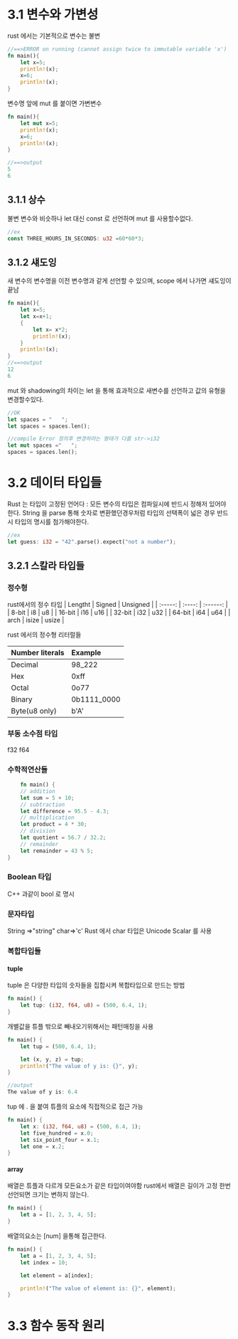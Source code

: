 # 3.1 변수와 가변성

rust 에서는 기본적으로 변수는 불변

~~~ rust 
//==>ERROR on running (cannot assign twice to immutable variable 'x')
fn main(){
    let x=5;
    println!(x);
    x=6;
    println!(x);
}  
~~~
변수명 앞에 mut 를 붙이면 가변변수
~~~ rust 
fn main(){
    let mut x=5;
    println!(x);
    x=6;
    println!(x);
}  

//==>output
5
6
~~~
## 3.1.1 상수
불변 변수와 비슷하나 let 대신 const 로 선언하며 mut 를 사용할수없다.
~~~ rust
//ex
const THREE_HOURS_IN_SECONDS: u32 =60*60*3;
~~~
## 3.1.2 섀도잉
새 변수의 변수명을 이전 변수명과 같게 선언할 수 있으며, scope 에서 나가면 섀도잉이 끝남
~~~ rust
fn main(){
    let x=5;
    let x=x+1;
    {
        let x= x*2;
        println!(x);
    }
    println!(x);
}
//==>output
12
6
~~~
mut 와 shadowing의 차이는 let 을 통해 효과적으로 새변수를 선언하고 값의 유형을 변경할수있다.
~~~ rust
//OK
let spaces = "   ";
let spaces = spaces.len();

//compile Error 정의후 변경하려는 형태가 다름 str->i32
let mut spaces ="   ";
spaces = spaces.len();
~~~

# 3.2 데이터 타입들
Rust 는 타입이 고정된 언어다 : 모든 변수의 타입은 컴파일시에 반드시 정해저 있어야한다. String 을 parse 통해 숫자로 변환했던경우처럼 타입의 선택폭이 넓은 경우 반드시 타입의 명시를 첨가해야한다.
~~~ rust
//ex
let guess: i32 = "42".parse().expect("not a number");
~~~
## 3.2.1 스칼라 타입들
### 정수형
rust에서의 정수 타입
| Lengtht | Signed | Unsigned |
| :-----: | :----: | :------: |
|  8-bit  |   i8   |    u8    |
| 16-bit  |  i16   |   u16    |
| 32-bit  |  i32   |   u32    |
| 64-bit  |  i64   |   u64    |
|  arch   | isize  |  usize   |

rust 에서의 정수형 리터럴들

| Number literals |   Example   |
| :-------------- | :---------- |
| Decimal         |   98_222    |
| Hex             |    0xff     |
| Octal           |    0o77     |
| Binary          | 0b1111_0000 |
| Byte(u8 only)   |    b'A'     |

### 부동 소수점 타입

f32 f64
### 수학적연산들
~~~ rust
    fn main() {
    // addition
    let sum = 5 + 10;
    // subtraction
    let difference = 95.5 - 4.3;
    // multiplication
    let product = 4 * 30;
    // division
    let quotient = 56.7 / 32.2;
    // remainder
    let remainder = 43 % 5;
}
~~~
### Boolean 타입
C++ 과같이 bool 로 명시
### 문자타입
String =>"string" char=>'c' Rust 에서 char 타입은 Unicode Scalar 를 사용
### 복합타입들
#### tuple
tuple 은 다양한 타입의 숫자들을 집합시켜 복합타입으로 만드는 방법
~~~ rust
fn main() {
    let tup: (i32, f64, u8) = (500, 6.4, 1);
}
~~~
개별값을 튜플 밖으로 빼내오기위해서는 패턴매칭을 사용
~~~ rust
fn main() {
    let tup = (500, 6.4, 1);

    let (x, y, z) = tup;
    println!("The value of y is: {}", y);
}

//output
The value of y is: 6.4
~~~

tup 에 . 을 붙여 튜플의 요소에 직접적으로 접근 가능
~~~ rust
fn main() {
    let x: (i32, f64, u8) = (500, 6.4, 1);
    let five_hundred = x.0;
    let six_point_four = x.1;
    let one = x.2;
}
~~~

#### array
배열은 튜플과 다르개 모든요소가 같은 타입이여야함 rust에서 배열은 길이가 고정 한번 선언되면 크기는 변하지 않는다.
~~~ rust
fn main() {
    let a = [1, 2, 3, 4, 5];
}
~~~
배열의요소는 [num] 을통해 접근한다.
~~~ rust
fn main() {
    let a = [1, 2, 3, 4, 5];
    let index = 10;

    let element = a[index];

    println!("The value of element is: {}", element);
}
~~~
# 3.3 함수 동작 원리